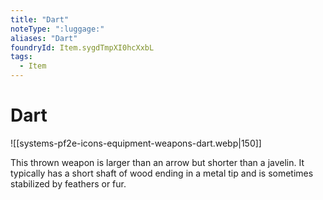 ```yaml
---
title: "Dart"
noteType: ":luggage:"
aliases: "Dart"
foundryId: Item.sygdTmpXI0hcXxbL
tags:
  - Item
---
```


# Dart
![[systems-pf2e-icons-equipment-weapons-dart.webp|150]]

This thrown weapon is larger than an arrow but shorter than a javelin. It typically has a short shaft of wood ending in a metal tip and is sometimes stabilized by feathers or fur.
